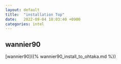 ```yaml
---
layout: default
title:  "installation Top"
date:   2022-09-04 10:03:40 +0900
categories: intel
---
```




## wannier90
  [wannier90]({% wannier90_install_to_ohtaka.md %})
